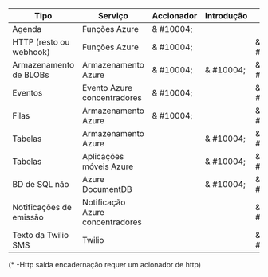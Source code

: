 Tipo | Serviço | Accionador | Introdução | Saída 
-----|---------|---------|-------|--------
Agenda | Funções Azure | & #10004; |  | 
HTTP (resto ou webhook) | Funções Azure | & #10004; |  | & #10004;\*
Armazenamento de BLOBs | Armazenamento Azure | & #10004; | & #10004; | & #10004; 
Eventos | Evento Azure concentradores | & #10004; | | & #10004;
Filas | Armazenamento Azure | & #10004; |  | & #10004;
Tabelas | Armazenamento Azure |  | & #10004; | & #10004;
Tabelas | Aplicações móveis Azure |  | & #10004; | & #10004;
BD de SQL não | Azure DocumentDB |  | & #10004; | & #10004;
Notificações de emissão | Notificação Azure concentradores | | | & #10004;
Texto da Twilio SMS | Twilio | | | & #10004;

(\* -Http saída encadernação requer um acionador de http)
